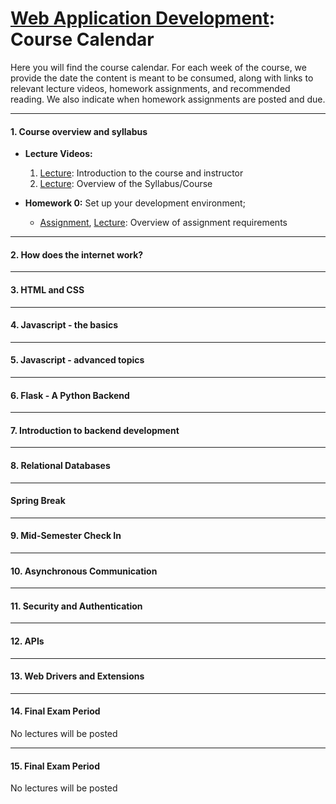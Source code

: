 # [Web Application Development](https://gitlab.msu.edu/cse477-spring-2025/course-materials): Course Calendar

Here you will find the course calendar. For each week of the course, we provide the date the content is meant to be consumed, along with links to relevant lecture videos, homework assignments, and recommended reading. We also indicate when homework assignments are posted and due.  



<hr>

#### 1. Course overview and syllabus

- **Lecture Videos:**
  1. [Lecture](https://youtu.be/KSBRzzAlvLw): Introduction to the course and instructor
  2. [Lecture](https://youtu.be/QyDo5-qBOhk): Overview of the Syllabus/Course

- **Homework 0:** Set up your development environment; 
  - [Assignment](../homework/Homework-0), [Lecture](https://youtu.be/AaPNWj6GgI0): Overview of assignment requirements

<hr>

#### 2. How does the internet work?





<hr>

####  **3. HTML and CSS** 





<hr>

#### 4. Javascript - the basics





<hr>

#### 5. Javascript - advanced topics





<hr>

#### 6. Flask - A Python Backend





<hr>

#### 7.  Introduction to backend development





<hr>

#### 8. Relational Databases 





<hr>

#### Spring Break





<hr>

#### 9. Mid-Semester Check In





<hr>

#### 10. Asynchronous Communication





<hr>

#### 11. Security and Authentication






<hr>

#### 12. APIs





<hr>

#### 13. Web Drivers and Extensions






<hr>

#### 14. Final Exam Period

No lectures will be posted




<hr>

#### 15. Final Exam Period

No lectures will be posted
